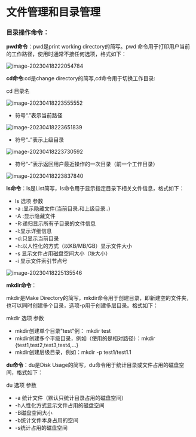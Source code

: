 # 文件管理和目录管理

### 目录操作命令：

**pwd命令**：pwd是print working directory的简写。pwd 命令用于打印用户当前的工作路径，使用时通常不接任何选项，格式如下：

![image-20230418222054784](D:\Git\git-space\linux学习\imgs\image-20230418222054784.png)

**cd命令**:cd是change directory的简写,cd命令用于切换工作目录:

cd 目录名

![image-20230418223555552](D:\Git\git-space\linux学习\imgs\image-20230418223555552.png)

- 符号“.”表示当前路径

![image-20230418223651839](D:\Git\git-space\linux学习\imgs\image-20230418223651839.png)

- 符号“..”表示上级目录

![image-20230418223730592](D:\Git\git-space\linux学习\imgs\image-20230418223730592.png)

- 符号“-”表示返回用户最近操作的一次目录（前一个工作目录）

![image-20230418223837840](D:\Git\git-space\linux学习\imgs\image-20230418223837840.png)

**ls命令**：ls是List简写，ls命令用于显示指定目录下相关文件信息，格式如下：

- ls 选项 参数
- -a :显示隐藏文件(当前目录.和上级目录..)
- -A :显示隐藏文件
- -R:递归显示所有子目录的文件信息
- -l:显示详细信息
- -d:只显示当前目录
- -h:以人性化的方式（以KB/MB/GB）显示文件大小
- -s 显示文件占用磁盘空间大小（块大小）
- -i 显示文件索引节点号

![image-20230418225135546](D:\Git\git-space\linux学习\imgs\image-20230418225135546.png)

**mkdir命令**：

mkdir是Make Directory的简写，mkdir命令用于创建目录，即新建空的文件夹，也可以同时创建多个目录，选项-p用于创建多层目录。格式如下：

mkdir 选项 参数

- mkdir创建单个目录"test"例： mkdir test
- mkdir创建多个平级目录，例如（使用的是相对路径）：mkdir {test1,test2,test3,test4,...}
- mkdir创建层级目录，例如：mkdir -p test1/test1.1

**du命令**：du是Disk Usage的简写，du命令用于统计目录或文件占用的磁盘空间，格式如下：

du 选项 参数

- -a 统计文件（默认只统计目录占用的磁盘空间）
- -h人性化方式显示文件占用的磁盘空间
- -B磁盘空间大小
- -b统计文件本身占用的空间
- -s统计占用的磁盘空间